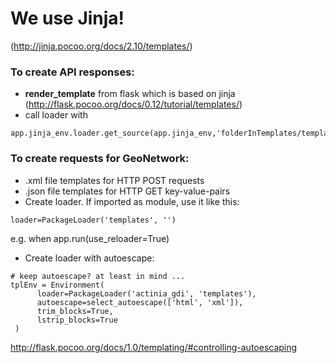 # We use Jinja!
(http://jinja.pocoo.org/docs/2.10/templates/)

### To create API responses:
* **render_template** from flask which is based on jinja (http://flask.pocoo.org/docs/0.12/tutorial/templates/)
* call loader with
```
app.jinja_env.loader.get_source(app.jinja_env,'folderInTemplates/template.json')
```

### To create requests for GeoNetwork:
  * .xml file templates for HTTP POST requests
  * .json file templates for HTTP GET key-value-pairs
  * Create loader. If imported as module, use it like this:
  ```
  loader=PackageLoader('templates', '')
  ```
  e.g. when app.run(use_reloader=True)
  * Create loader with autoescape:
  ```
  # keep autoescape? at least in mind ...
  tplEnv = Environment(
        loader=PackageLoader('actinia_gdi', 'templates'),
        autoescape=select_autoescape(['html', 'xml']),
        trim_blocks=True,
        lstrip_blocks=True
   )
  ```
  http://flask.pocoo.org/docs/1.0/templating/#controlling-autoescaping
